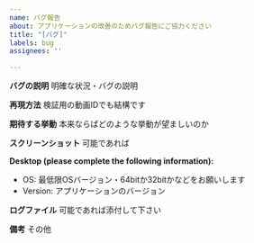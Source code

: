 ```yaml
---
name: バグ報告
about: アプリケーションの改善のためバグ報告にご協力ください
title: "[バグ]"
labels: bug
assignees: ''

---
```


**バグの説明**
明確な状況・バグの説明

**再現方法**
検証用の動画IDでも結構です

**期待する挙動**
本来ならばどのような挙動が望ましいのか

**スクリーンショット**
可能であれば

**Desktop (please complete the following information):**
 - OS:  最低限OSバージョン・64bitか32bitかなどをお願いします
 - Version: アプリケーションのバージョン

**ログファイル**
可能であれば添付して下さい

**備考**
その他
